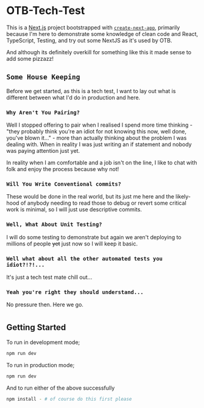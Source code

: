 # OTB-Tech-Test

This is a [Next.js](https://nextjs.org/) project bootstrapped with [`create-next-app`](https://github.com/vercel/next.js/tree/canary/packages/create-next-app), primarily because I'm here to demonstrate some knowledge of clean code and React, TypeScript, Testing, and try out some NextJS as it's used by OTB.

And although its definitely overkill for something like this it made sense to add some pizzazz!

## `Some House Keeping`

Before we get started, as this is a tech test, I want to lay out what is different between what I'd do in production and here.

### `Why Aren't You Pairing?`

Well I stopped offering to pair when I realised I spend more time thinking - "they probably think you're an idiot for not knowing this now, well done, you've blown it..." - more than actually thinking about the problem I was dealing with. When in reality I was just writing an if statement and nobody was paying attention just yet.

In reality when I am comfortable and a job isn't on the line, I like to chat with folk and enjoy the process because why not!

### `Will You Write Conventional commits?`

These would be done in the real world, but its just me here and the likely-hood of anybody needing to read those to debug or revert some critical work is minimal, so I will just use descriptive commits.

### `Well, What About Unit Testing?`

I will do some testing to demonstrate but again we aren't deploying to millions of people ~~yet~~ just now so I will keep it basic.

### `Well what about all the other automated tests you idiot?!?!...`

It's just a tech test mate chill out...

### `Yeah you're right they should understand...`

No pressure then. Here we go.

#
## Getting Started

To run in development mode;

```bash
npm run dev
```

To run in production mode;

```bash
npm run dev
```

And to run either of the above successfully

```bash
npm install - # of course do this first please
```
